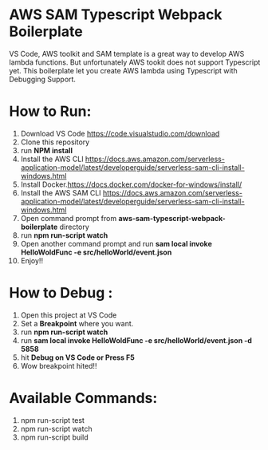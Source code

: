 # AWS SAM Typescript Webpack Boilerplate
VS Code, AWS toolkit and SAM template is a great way to develop AWS lambda functions. But unfortunately AWS tookit does not support Typescript yet. This boilerplate let you create AWS lambda using Typescript with Debugging Support.

# How to Run:
1. Download VS Code https://code.visualstudio.com/download
2. Clone this repository
3. run **NPM install**
4. Install the AWS CLI https://docs.aws.amazon.com/serverless-application-model/latest/developerguide/serverless-sam-cli-install-windows.html
5. Install Docker.https://docs.docker.com/docker-for-windows/install/
6.  Install the AWS SAM CLI https://docs.aws.amazon.com/serverless-application-model/latest/developerguide/serverless-sam-cli-install-windows.html
7. Open command prompt from **aws-sam-typescript-webpack-boilerplate** directory 
8. run **npm run-script watch**
9. Open another command prompt and run **sam local invoke HelloWoldFunc -e src/helloWorld/event.json**
10. Enjoy!!

# How to Debug :
1. Open this project at VS Code
2. Set a **Breakpoint** where you want.
3. run **npm run-script watch**
4. run **sam local invoke HelloWoldFunc -e src/helloWorld/event.json -d 5858**
5. hit **Debug on VS Code or Press F5**
6. Wow breakpoint hited!!

# Available Commands:
1. npm run-script test
2. npm run-script watch
3. npm run-script build
